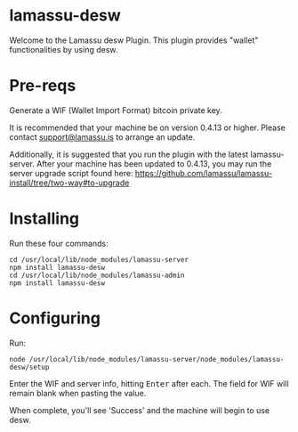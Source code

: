 lamassu-desw
============

Welcome to the Lamassu desw Plugin. This plugin provides "wallet" functionalities by using desw.

Pre-reqs
=========

Generate a WIF (Wallet Import Format) bitcoin private key.

It is recommended that your machine be on version 0.4.13 or higher. Please contact [support@lamassu.is](mailto:support@lamassu.is) to arrange an update.

Additionally, it is suggested that you run the plugin with the latest lamassu-server. After your machine has been updated to 0.4.13, you may run the server upgrade script found here: https://github.com/lamassu/lamassu-install/tree/two-way#to-upgrade

Installing
==========

Run these four commands:

```
cd /usr/local/lib/node_modules/lamassu-server
npm install lamassu-desw
cd /usr/local/lib/node_modules/lamassu-admin
npm install lamassu-desw
```

Configuring
==========

Run:

```
node /usr/local/lib/node_modules/lamassu-server/node_modules/lamassu-desw/setup
```

Enter the WIF and server info, hitting <kbd>Enter</kbd> after each. The field for WIF will remain blank when pasting the value.

When complete, you'll see 'Success' and the machine will begin to use desw.

